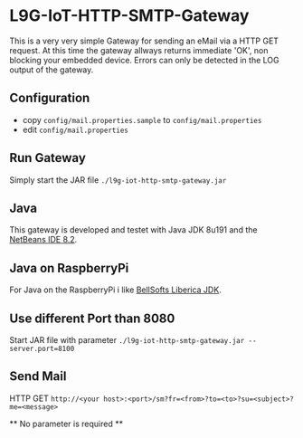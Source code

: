 # L9G-IoT-HTTP-SMTP-Gateway

This is a very very simple Gateway for sending an eMail via a HTTP GET request.
At this time the gateway allways returns immediate 'OK', non blocking your embedded device. Errors can only be detected in the LOG output of the gateway.

## Configuration

- copy `config/mail.properties.sample` to `config/mail.properties`
- edit `config/mail.properties`

## Run Gateway

Simply start the JAR file `./l9g-iot-http-smtp-gateway.jar`

## Java

This gateway is developed and testet with Java JDK 8u191 and the [NetBeans IDE 8.2](https://netbeans.org/).

## Java on RaspberryPi

For Java on the RaspberryPi i like [BellSofts Liberica JDK](https://bell-sw.com/java.html).

## Use different Port than 8080

Start JAR file with parameter `./l9g-iot-http-smtp-gateway.jar --server.port=8100`

## Send Mail

HTTP GET `http://<your host>:<port>/sm?fr=<from>?to=<to>?su=<subject>?me=<message>`

** No parameter is required **
